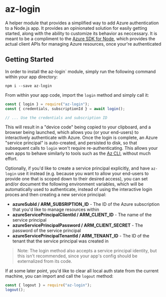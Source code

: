# az-login

A helper module that provides a simplified way to add Azure authentication to a Node.js app. It provides an opinionated solution for easily getting started, along with the ability to customize its behavior as neccessary. It is meant to be a compliment to the [Azure SDK for Node](https://github.com/Azure/azure-sdk-for-node), which provides the actual client APIs for managing Azure resources, once your're authenticated

## Getting Started

In order to install the az-login` module, simply run the following command within your app directory:

```shell
npm i --save az-login
```

From within your app code, import the `login` method and simply call it:

```javascript
const { login } = require("az-login");
const { credentials, subscriptionId } = await login();

// ... Use the credentials and subscription ID
```

This will result in a "device code" being copied to your clipboard, and a browser being launched, which allows you (or your end-users) to interactively authenticate with Azure. Once the login is complete, an Azure "service principal" is auto-created, and persisted to disk, so that subsequent calls to `login` won't require re-authenticating. This allows your own apps to behave similarly to tools such as the [Az CLI](https://github.com/azure/azure-cli), without much effort.

Optionally, if you'd like to create a service principal explicitly, and have `az-login` use it instead (e.g. because you want to allow your end-users to provide one that is scoped down to their desired access), you can set and/or document the following environment variables, which will be automatically used to authenticate, instead of using the interactive login proces and then creating a new service principal:

* **azureSubId / ARM_SUBSRIPTION_ID** - The ID of the Azure subscription that you'd like to manage resources within
* **azureServicePrincipalClientId / ARM_CLIENT_ID** - The name of the service principal
* **azureServicePrincipalPassword / ARM_CLIENT_SECRET** - The password of the service principal
* **azureServicePrincipalTenantId / ARM_TENANT_ID** - The ID of the tenant that the service principal was created in

> Note: The login method also accepts a service principal identity, but this isn't recommended, since your app's config should be externalized from its code.

If at some later point, you'd like to clear all local auth state from the current machine, you can import and call the `logout` method:

```javascript
const { logout } = require("az-login");
logout();
```
